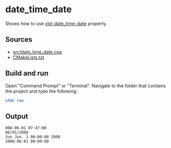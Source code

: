 # date_time_date

Shows how to use [xtd::date_time::date](https://gammasoft71.github.io/xtd/reference_guides/latest/classxtd_1_1date__time.html#a2b6f82824acbcb499acc6c6b62959644) property.

## Sources

* [src/date_time_date.cpp](src/date_time_date.cpp)
* [CMakeLists.txt](CMakeLists.txt)

## Build and run

Open "Command Prompt" or "Terminal". Navigate to the folder that contains the project and type the following:

```cmake
xtdc run
```

## Output

```
008-06-01 07:47:00
06/01/2008
Sun Jun  1 00:00:00 2008
2008-06-01 00:00:00
```
